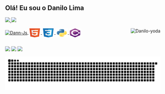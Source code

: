 ##  Olá! Eu sou o Danilo Lima ##

 <div>
  <a href="https://https://github.com/dannslima">
  <img height="180em" src="https://github-readme-stats.vercel.app/api?username=dannslima&show_icons=true&theme=dark&include_all_commits=true&count_private=true"/>
  <img height="180em" src="https://github-readme-stats.vercel.app/api/top-langs/?username=dannslima&layout=compact&langs_count=7&theme=dracula"/>
</div>
<div style="display: inline_block"><br>
  <img align="center" alt="Dann-Js" height="30" width="40" src="https://www.svgrepo.com/show/117653/sql-file-format.svg">
  <img align="center" alt="Rafa-HTML" height="30" width="40" src="https://raw.githubusercontent.com/devicons/devicon/master/icons/html5/html5-original.svg">
  <img align="center" alt="Rafa-CSS" height="30" width="40" src="https://raw.githubusercontent.com/devicons/devicon/master/icons/css3/css3-original.svg">
  <img align="center" alt="Rafa-Python" height="30" width="40" src="https://raw.githubusercontent.com/devicons/devicon/master/icons/python/python-original.svg">
  <img align="center" alt="Rafa-Csharp" height="30" width="40" src="https://raw.githubusercontent.com/devicons/devicon/master/icons/csharp/csharp-original.svg">
  
  <img align="right" alt="Danilo-yoda" src="https://media.tenor.com/images/c776f7646880b204fc587af986826db2/tenor.gif">
</div>
  
  ##
 
<div> 
  <a href="https://www.youtube.com/channel/UC9Py8u6BzqQwBimyZeVXhDA" target="_blank"><img src="https://img.shields.io/badge/YouTube-FF0000?style=for-the-badge&logo=youtube&logoColor=white" target="_blank"></a>
  <a href = "mailto:danilo.slima@hotmail.com"><img src="https://img.shields.io/badge/-Gmail-%23333?style=for-the-badge&logo=gmail&logoColor=white" target="_blank"></a>
  <a href="https://www.linkedin.com/in/danilo-lima-029bb8142" target="_blank"><img src="https://img.shields.io/badge/-LinkedIn-%230077B5?style=for-the-badge&logo=linkedin&logoColor=white" target="_blank"></a> 
 
  ![Snake animation](https://github.com/dannslima/dannslima/blob/output/github-contribution-grid-snake.svg)
 
</div>





